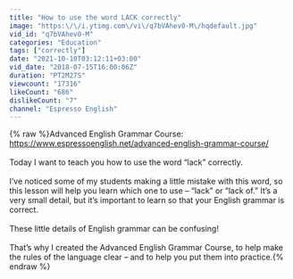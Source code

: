 ```yaml
---
title: "How to use the word LACK correctly"
image: "https:\/\/i.ytimg.com\/vi\/q7bVAhev0-M\/hqdefault.jpg"
vid_id: "q7bVAhev0-M"
categories: "Education"
tags: ["correctly"]
date: "2021-10-10T03:12:11+03:00"
vid_date: "2018-07-15T16:00:06Z"
duration: "PT2M27S"
viewcount: "17316"
likeCount: "686"
dislikeCount: "7"
channel: "Espresso English"
---
```

{% raw %}Advanced English Grammar Course: <a rel="nofollow" target="blank" href="https://www.espressoenglish.net/advanced-english-grammar-course/">https://www.espressoenglish.net/advanced-english-grammar-course/</a><br /><br />Today I want to teach you how to use the word “lack” correctly.<br /><br />I’ve noticed some of my students making a little mistake with this word, so this lesson will help you learn which one to use – “lack” or “lack of.” It’s a very small detail, but it’s important to learn so that your English grammar is correct.<br /><br />These little details of English grammar can be confusing!<br /><br />That’s why I created the Advanced English Grammar Course, to help make the rules of the language clear – and to help you put them into practice.{% endraw %}
